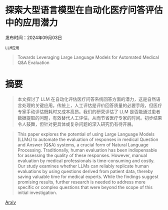 # 探索大型语言模型在自动化医疗问答评估中的应用潜力

发布时间：2024年09月03日

`LLM应用`

> Towards Leveraging Large Language Models for Automated Medical Q&A Evaluation

# 摘要

> 本文探讨了 LLM 在自动化评估医疗问答系统回答方面的潜力，这是自然语言处理的关键应用。传统上，人工评估是评价回答质量的必要手段，但医疗专家手动评估既耗时又成本高昂。我们的研究评估了 LLM 是否能通过患者数据提取的问题，有效替代人工评估，从而节省医疗专家的时间。初步结果令人鼓舞，但针对更具体或复杂问题的深入研究仍有待开展。

> This paper explores the potential of using Large Language Models (LLMs) to automate the evaluation of responses in medical Question and Answer (Q\&A) systems, a crucial form of Natural Language Processing. Traditionally, human evaluation has been indispensable for assessing the quality of these responses. However, manual evaluation by medical professionals is time-consuming and costly. Our study examines whether LLMs can reliably replicate human evaluations by using questions derived from patient data, thereby saving valuable time for medical experts. While the findings suggest promising results, further research is needed to address more specific or complex questions that were beyond the scope of this initial investigation.

[Arxiv](https://arxiv.org/abs/2409.01941)